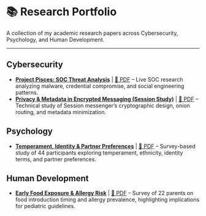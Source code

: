 # 📚 Research Portfolio
A collection of my academic research papers across Cybersecurity, Psychology, and Human Development.

---

##  Cybersecurity
- [**Project Pisces: SOC Threat Analysis**](ProjectPisces_SOCThreatAnalysis/README.md) | [📄 PDF](ProjectPisces_SOCThreatAnalysis/Shelman_ProjectPisces_SOCThreatAnalysis.pdf) – Live SOC research analyzing malware, credential compromise, and social engineering patterns.  
- [**Privacy & Metadata in Encrypted Messaging (Session Study)**](SessionStudy_PrivacyMetadata/README.md) | [📄 PDF](SessionStudy_PrivacyMetadata/Shelman_SessionStudy_PrivacyMetadata.pdf) – Technical study of Session messenger’s cryptographic design, onion routing, and metadata minimization.  

##  Psychology
- [**Temperament, Identity & Partner Preferences**](Psychology_TemperamentIdentity/README.md) | [📄 PDF](Psychology_TemperamentIdentity/Shelman_Psychology_TemperamentIdentity(2).pdf) – Survey-based study of 44 participants exploring temperament, ethnicity, identity terms, and partner preferences.  

##  Human Development
- [**Early Food Exposure & Allergy Risk**](HumanDevelopment_FoodAllergy/README.md) | [📄 PDF](HumanDevelopment_FoodAllergy/Shelman_HumanDevelopment_FoodAllergy.pdf) – Survey of 22 parents on food introduction timing and allergy prevalence, highlighting implications for pediatric guidelines.  
